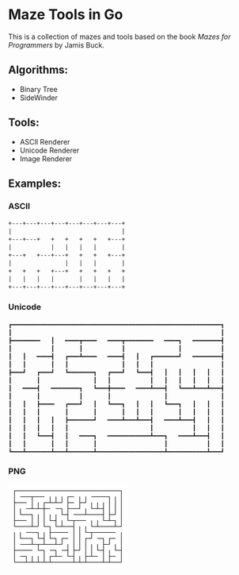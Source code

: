 # Maze Tools in Go
This is a collection of mazes and tools based on the book *Mazes for Programmers* by Jamis Buck.

## Algorithms:
* Binary Tree
* SideWinder

## Tools:
* ASCII Renderer
* Unicode Renderer
* Image Renderer

## Examples: 

### ASCII
```
+---+---+---+---+---+---+---+---+
|                               |
+---+---+   +   +   +   +   +---+
|           |   |   |   |       |
+---+   +---+---+   +   +   +---+
|               |   |   |       |
+   +   +   +---+   +   +   +   +
|   |   |   |       |   |   |   |
+---+---+---+---+---+---+---+---+
```

### Unicode
```
┏━━━━━━━━━━━━━━━━━━━━━━━━━━━━━━━━━━━━━━━━━━━━━━━━━━━━━━━━━━━┓
┃                                                           ┃
┣━━━━━━━━   ┃   ━━━━┳━━━━   ━━━━┳━━━━━━━━   ━━━━┓   ━━━━━━━━┫
┃           ┃       ┃           ┃               ┃           ┃
┃   ┃   ━━━━┫   ┏━━━┻━━━━   ━━━━┫   ┃   ┏━━━━━━━┛   ━━━━━━━━┫
┃   ┃       ┃   ┃               ┃   ┃   ┃                   ┃
┣━━━┛   ┏━━━┛   ┗━━━━━━━┓   ┏━━━┛   ┗━━━┫   ┃   ┃   ┃   ┃   ┃
┃       ┃               ┃   ┃           ┃   ┃   ┃   ┃   ┃   ┃
┃   ━━━━┫   ━━━━━━━━┓   ┗━━━╋━━━━   ━━━━┻━━━┫   ┗━━━┻━━━┻━━━┫
┃       ┃           ┃       ┃               ┃               ┃
┃   ┃   ┣━━━━   ┏━━━┛   ┃   ┗━━━┓   ┃   ┃   ┗━━━┓   ┃   ┃   ┃
┃   ┃   ┃       ┃       ┃       ┃   ┃   ┃       ┃   ┃   ┃   ┃
┃   ┃   ┃   ┃   ┣━━━━━━━┛   ━━━━┻━━━┻━━━┫   ━━━━┻━━━┫   ┃   ┃
┃   ┃   ┃   ┃   ┃                       ┃           ┃   ┃   ┃
┃   ┃   ┗━━━┫   ┃   ━━━━┓   ━━━━━━━━━━━━┻━━━┓   ━━━━┻━━━┫   ┃
┃   ┃       ┃   ┃       ┃                   ┃           ┃   ┃
┗━━━┻━━━━━━━┻━━━┻━━━━━━━┻━━━━━━━━━━━━━━━━━━━┻━━━━━━━━━━━┻━━━┛
```

### PNG
![Maze](assets/maze.png)